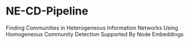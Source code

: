 # NE-CD-Pipeline
Finding Communities in Heterogeneous Information Networks Using Homogeneous Community Detection Supported By Node Embeddings
